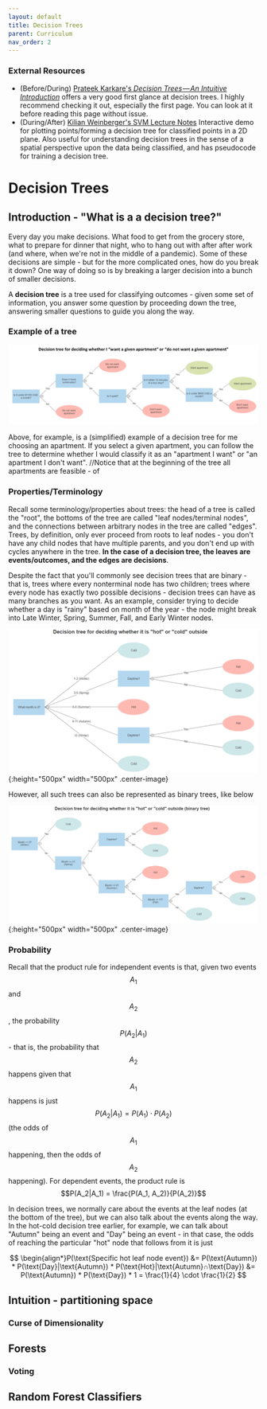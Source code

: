 ```yaml
---
layout: default
title: Decision Trees
parent: Curriculum
nav_order: 2
---
```

### External Resources
- (Before/During) [Prateek Karkare's _Decision Trees — An Intuitive Introduction_](https://www.kdnuggets.com/2019/02/decision-trees-introduction.html) offers a very good first glance at decision trees. I highly recommend checking it out, especially the first page. You can look at it before reading this page without issue.
- (During/After) [Kilian Weinberger's SVM Lecture Notes](https://www.cs.cornell.edu/courses/cs4780/2018fa/lectures/lecturenote09.html) Interactive demo for plotting points/forming a decision tree for classified points in a 2D plane. Also useful for understanding decision trees in the sense of a spatial perspective upon the data being classified, and has pseudocode for training a decision tree.

# Decision Trees
## Introduction - "What is a a decision tree?"
Every day you make decisions. What food to get from the grocery store, what to prepare for dinner that night, who to hang out with after after work (and where, when we're not in the middle of a pandemic). Some of these decisions are simple - but for the more complicated ones, how do you break it down? One way of doing so is by breaking a larger decision into a bunch of smaller decisions.

A **decision tree** is a tree used for classifying outcomes - given some set of information, you answer some question by proceeding down the tree, answering smaller questions to guide you along the way.

### Example of a tree
![Decision tree for getting an apartment](apartment_decision_tree.png)

Above, for example, is a (simplified) example of a decision tree for me choosing an apartment. If you select a given apartment, you can follow the tree to determine whether I would classify it as an "apartment I want" or "an apartment I don't want". //Notice that at the beginning of the tree all apartments are feasible - of

### Properties/Terminology
Recall some terminology/properties about trees: the head of a tree is called the "root", the bottoms of the tree are called "leaf nodes/terminal nodes", and the connections between arbitrary nodes in the tree are called "edges". Trees, by definition, only ever proceed from roots to leaf nodes - you don't have any child nodes that have multiple parents, and you don't end up with cycles anywhere in the tree. **In the case of a decision tree, the leaves are events/outcomes, and the edges are decisions**. 

Despite the fact that you'll commonly see decision trees that are binary - that is, trees where every nonterminal node has two children; trees where every node has exactly two possible decisions - decision trees can have as many branches as you want. As an example, consider trying to decide whether a day is "rainy" based on month of the year - the node might break into Late Winter, Spring, Summer, Fall, and Early Winter nodes.

![Pentary hot-cold decision tree](decision_tree_hot_cold_wide.png){:height="500px" width="500px" .center-image}

However, all such trees can also be represented as binary trees, like below

![Binary hot-cold decision tree](decision_tree_hot_cold_binary.png){:height="500px" width="500px" .center-image}

### Probability
Recall that the product rule for independent events is that, given two events $$A_1$$ and $$A_2$$, the probability $$P(A_2|A_1)$$ - that is, the probability that $$A_2$$ happens given that $$A_1$$ happens is just $$P(A_2|A_1) = P(A_1)\cdot P(A_2)$$ (the odds of $$A_1$$ happening, then the odds of $$A_2$$ happening). For dependent events, the product rule is $$P(A_2|A_1) = \frac{P(A_1, A_2)}{P(A_2)}$$

In decision trees, we normally care about the events at the leaf nodes (at the bottom of the tree), but we can also talk about the events along the way. In the hot-cold decision tree earlier, for example, we can talk about "Autumn" being an event and "Day" being an event - in that case, the odds of reaching the particular "hot" node that follows from it is just

$$
\begin{align*}P(\text{Specific hot leaf node event}) &= P(\text{Autumn}) * P(\text{Day}|\text{Autumn}) * P(\text{Hot}|\text{Autumn}∩\text{Day})
&= P(\text{Autumn}) * P(\text{Day}) * 1 = \frac{1}{4} \cdot \frac{1}{2}
$$

## Intuition - partitioning space
### Curse of Dimensionality
## Forests
### Voting
## Random Forest Classifiers
